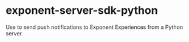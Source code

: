 # exponent-server-sdk-python

Use to send push notifications to Exponent Experiences from a Python server.

